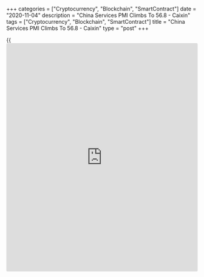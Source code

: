 +++
categories = ["Cryptocurrency", "Blockchain", "SmartContract"]
date = "2020-11-04"
description = "China Services PMI Climbs To 56.8 - Caixin"
tags = ["Cryptocurrency", "Blockchain", "SmartContract"]
title = "China Services PMI Climbs To 56.8 - Caixin"
type = "post"
+++

{{<iframe id="large-banner" src="https://www.bounty.group/#slide=11.0" width="100%" height="600" scrolling="no" style="border: 0px solid rgb(216, 221, 230); border-radius: 3px;">}}

The services sector in China continued to expand in October, and at a
faster rate, the latest survey from Caixin revealed on Wednesday with a
services PMI score of 56.8.

That's up from 54.8 in September and it moves further above the boom-or-
bust line of 50 that separates expansion from contraction.

Individually, [business][1] activity expanded at the second-sharpest
rate since August 2010, while total new order growth accelerated despite
a further dip in export sales.

Business confidence improved to its highest level since April 2012.

The survey also showed that its composite index rose to 55.7 from 54.5
in the previous month.

For comments and feedback [contact](https://www.playgroundfx.com/contact/): editorial@rtt[news](https://www.letsplayfx.com/blog/forex-news-website/).com

[Economic News][2]

 **What parts of the world are seeing the best (and worst) economic
performances lately? Click[here][3] to check out our [Econ Scorecard][3]
and find out! See up-to-the-moment [ranking](https://www.playgroundfx.com/blog/crypto-exchange-ranking/)s for the best and worst
performers in [GDP][4], [unemployment rate][5], [inflation][3] and much
more.**

   1. www.rtt[news](https://www.letsplayfx.com/blog/forex-news-website/).com/Content/Business.aspx
   2. www.rtt[news](https://www.letsplayfx.com/blog/forex-news-website/).com/Content/EconomicNews.aspx
   3. www.rtt[news](https://www.letsplayfx.com/blog/forex-news-website/).com/economic-scorecard/world-rank/CPI/highest-performance.aspx
   4. www.rtt[news](https://www.letsplayfx.com/blog/forex-news-website/).com/economic-scorecard/world-rank/GDP/highest-performance.aspx
   5. www.rtt[news](https://www.letsplayfx.com/blog/forex-news-website/).com/economic-scorecard/world-rank/unemployment-rate/lowest-performance.aspx